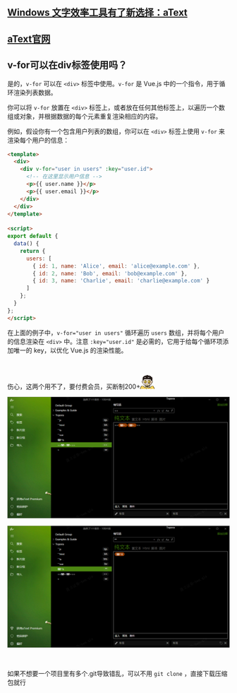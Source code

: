 ## [Windows 文字效率工具有了新选择：aText](https://sspai.com/post/57350)

## [aText官网](https://www.trankynam.com/atext/)

## v-for可以在div标签使用吗？

是的，`v-for` 可以在 `<div>` 标签中使用。`v-for` 是 Vue.js 中的一个指令，用于循环渲染列表数据。

你可以将 `v-for` 放置在 `<div>` 标签上，或者放在任何其他标签上，以遍历一个数组或对象，并根据数据的每个元素重复渲染相应的内容。

例如，假设你有一个包含用户列表的数组，你可以在 `<div>` 标签上使用 `v-for` 来渲染每个用户的信息：

```html
<template>
  <div>
    <div v-for="user in users" :key="user.id">
      <!-- 在这里显示用户信息 -->
      <p>{{ user.name }}</p>
      <p>{{ user.email }}</p>
    </div>
  </div>
</template>

<script>
export default {
  data() {
    return {
      users: [
        { id: 1, name: 'Alice', email: 'alice@example.com' },
        { id: 2, name: 'Bob', email: 'bob@example.com' },
        { id: 3, name: 'Charlie', email: 'charlie@example.com' }
      ]
    };
  }
};
</script>
```

在上面的例子中，`v-for="user in users"` 循环遍历 `users` 数组，并将每个用户的信息渲染在 `<div>` 中。注意 `:key="user.id"` 是必需的，它用于给每个循环项添加唯一的 key，以优化 Vue.js 的渲染性能。

​	

伤心，这两个用不了，要付费会员，买断制200+<img src="7月20日.assets/199EF93A.gif" alt="img" style="zoom:33%;" />

![image-20230720201504756](7月20日.assets/image-20230720201504756.png)

![image-20230720201524166](7月20日.assets/image-20230720201524166.png)

​	

如果不想要一个项目里有多个.git导致错乱，可以不用 `git clone` ，直接下载压缩包就行